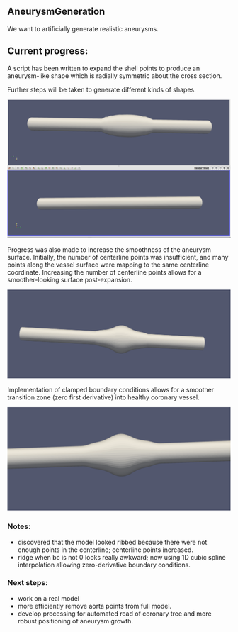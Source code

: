 
## AneurysmGeneration

We want to artificially generate realistic aneurysms. 

## Current progress: 

A script has been written to expand the shell points to produce an aneurysm-like shape which is radially symmetric about the cross section. 

Further steps will be taken to generate different kinds of shapes. 

![simple expansion](AneurysmGeneration/screenshots/progress_1_12.png)

Progress was also made to increase the smoothness of the aneurysm surface. Initially, the number of centerline points was insufficient, and many points along the vessel surface were mapping to the same centerline coordinate. Increasing the number of centerline points allows for a smoother-looking surface post-expansion. 

![smoother expansion](AneurysmGeneration/screenshots/progress_1_12_2.png)

Implementation of clamped boundary conditions allows for a smoother transition zone (zero first derivative) into healthy coronary vessel. 

![clamped bc example](AneurysmGeneration/screenshots/progress_1_19.png)

### Notes:
* discovered that the model looked ribbed because there were not enough points in the centerline; centerline points increased.
* ridge when bc is not 0 looks really awkward; now using 1D cubic spline interpolation allowing zero-derivative boundary conditions.  

### Next steps: 
* work on a real model 
* more efficiently remove aorta points from full model. 
* develop processing for automated read of coronary tree and more robust positioning of aneurysm growth. 